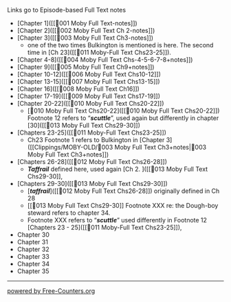 Links go to Episode-based Full Text notes     
- [Chapter 1]([[🎤001 Moby Full Text-notes]])     
- [Chapter 2]([[🎤002 Moby Full Text Ch 2-notes]])     
- [Chapter 3]([[🎤003 Moby Full Text Ch3-notes]])     
	- one of the two times Bulkington is mentioned is here. The second time in [Ch 23]([[🎤011 Moby-Full Text Chs23-25]]).   
- [Chapter 4-8]([[🎤004 Moby Full Text Chs-4-5-6-7-8+notes]])      
- [Chapter 9]([[🎤005 Moby Full Text Ch9+notes]])     
- [Chapter 10-12]([[🎤006 Moby Full Text Chs10-12]])     
- [Chapter 13-15]([[🎤007 Moby Full Text Chs13-15]])     
- [Chapter 16]([[🎤008 Moby Full Text Ch16]])     
- [Chapter 17-19]([[🎤009 Moby Full Text Chs17-19]])     
- [Chapter 20-22]([[🎤010 Moby Full Text Chs20-22]])     
	- [🎤010 Moby Full Text Chs20-22]([[🎤010 Moby Full Text Chs20-22]]) Footnote 12 refers to “***scuttle***”, used again but differently in chapter [30]([[🎤013 Moby Full Text Chs29-30]])
- [Chapters 23-25]([[🎤011 Moby-Full Text Chs23-25]]) 
	- Ch23 Footnote 1 refers to Bulkington in [Chapter 3]([[Clippings/MOBY-OLD/🎤003 Moby Full Text Ch3+notes|🎤003 Moby Full Text Ch3+notes]])      
- [Chapters 26-28]([[🎤012 Moby Full Text Chs26-28]])     
	- ***Taffrail*** defined here, used again [Ch 2. ]([[🎤013 Moby Full Text Chs29-30]],     
- [Chapters 29-30]([[🎤013 Moby Full Text Chs29-30]])     
	- [***taffrail***]([[🎤012 Moby Full Text Chs26-28]]) originally defined in Ch 28
	- [[🎤013 Moby Full Text Chs29-30]] Footnote XXX re: the Dough-boy steward refers to chapter 34.
	- Footnote XXX refers to “***scuttle***” used differently in Footnote 12 [Chapters 23 - 25]([[🎤011 Moby-Full Text Chs23-25]]),      
- Chapter 30     
- Chapter 31     
- Chapter 32     
- Chapter 33     
- Chapter 34     
- Chapter 35     




---
 <a href='https://www.free-counters.org/'>powered by Free-Counters.org</a> <script type='text/javascript' src='https://www.freevisitorcounters.com/auth.php?id=3a836571bf527a15ef6121fbbdda37292ed45bd9'></script>
<script type="text/javascript" src="https://www.freevisitorcounters.com/en/home/counter/1376368/t/1"></script>